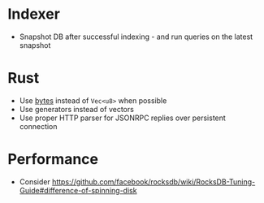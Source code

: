 # Indexer

* Snapshot DB after successful indexing - and run queries on the latest snapshot

# Rust

* Use [bytes](https://carllerche.github.io/bytes/bytes/index.html) instead of `Vec<u8>` when possible
* Use generators instead of vectors
* Use proper HTTP parser for JSONRPC replies over persistent connection

# Performance

* Consider https://github.com/facebook/rocksdb/wiki/RocksDB-Tuning-Guide#difference-of-spinning-disk
